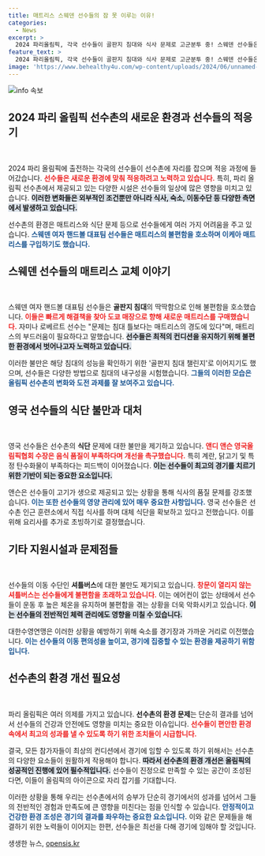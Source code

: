 ```yaml
---
title: 매트리스 스웨덴 선수들의 잠 못 이루는 이유!
categories:
  - News
excerpt: >
  2024 파리올림픽, 각국 선수들이 골판지 침대와 식사 문제로 고군분투 중! 스웨덴 선수들은 이케아 침대를 사러 달려가고, 영국 선수들은 음식 품질에 불만족. 선수촌의 고충을 알아보자!
feature_text: >
  2024 파리올림픽, 각국 선수들이 골판지 침대와 식사 문제로 고군분투 중! 스웨덴 선수들은 이케아 침대를 사러 달려가고, 영국 선수들은 음식 품질에 불만족. 선수촌의 고충을 알아보자!
image: 'https://www.behealthy4u.com/wp-content/uploads/2024/06/unnamed-file.png'
---
```


<p><img src="https://www.behealthy4u.com/wp-content/uploads/2024/06/unnamed-file.png" alt="info 속보" /></p>

<h2 data-ke-size="size26">2024 파리 올림픽 선수촌의 새로운 환경과 선수들의 적응기</h2>

<p data-ke-size="size16">&nbsp;</p>

<p>2024 파리 올림픽에 출전하는 각국의 선수들이 선수촌에 자리를 잡으며 적응 과정에 들어갔습니다. <b><span style="color: #ee2323;">선수들은 새로운 환경에 맞춰 적응하려고 노력하고 있습니다.</span></b> 특히, 파리 올림픽 선수촌에서 제공되고 있는 다양한 시설은 선수들의 일상에 많은 영향을 미치고 있습니다. <b><span style="background-color: #21538527;">이러한 변화들은 외부적인 조건뿐만 아니라 식사, 숙소, 이동수단 등 다양한 측면에서 발생하고 있습니다.</span></b> </p>

<p>선수촌의 환경은 매트리스와 식단 문제 등으로 선수들에게 여러 가지 어려움을 주고 있습니다. <b><span style="color: #1a5490;">스웨덴 여자 핸드볼 대표팀 선수들은 매트리스의 불편함을 호소하며 이케아 매트리스를 구입하기도 했습니다.</span></b> </p>

<h2 data-ke-size="size26">스웨덴 선수들의 매트리스 교체 이야기</h2>

<p data-ke-size="size16">&nbsp;</p>

<p>스웨덴 여자 핸드볼 대표팀 선수들은 <b>골판지 침대</b>의 딱딱함으로 인해 불편함을 호소했습니다. <b><span style="color: #ee2323;">이들은 빠르게 해결책을 찾아 도쿄 매장으로 향해 새로운 매트리스를 구매했습니다.</span></b> 자미나 로베르트 선수는 "문제는 침대 틀보다는 매트리스의 경도에 있다"며, 매트리스의 부드러움이 필요하다고 말했습니다. <b><span style="background-color: #21538527;">선수들은 최적의 컨디션을 유지하기 위해 불편한 환경에서 벗어나고자 노력하고 있습니다.</span></b> </p>

<p>이러한 불만은 해당 침대의 성능을 확인하기 위한 '골판지 침대 챌린지'로 이어지기도 했으며, 선수들은 다양한 방법으로 침대의 내구성을 시험했습니다. <b><span style="color: #1a5490;">그들의 이러한 모습은 올림픽 선수촌의 변화와 도전 과제를 잘 보여주고 있습니다.</span></b> </p>

<h2 data-ke-size="size26">영국 선수들의 식단 불만과 대처</h2>

<p data-ke-size="size16">&nbsp;</p>

<p>영국 선수들은 선수촌의 <b>식단</b> 문제에 대한 불만을 제기하고 있습니다. <b><span style="color: #ee2323;">앤디 앤슨 영국올림픽협회 수장은 음식 품질이 부족하다며 개선을 촉구했습니다.</span></b> 특히 계란, 닭고기 및 특정 탄수화물이 부족하다는 피드백이 이어졌습니다. <b><span style="background-color: #21538527;">이는 선수들이 최고의 경기를 치르기 위한 기반이 되는 중요한 요소입니다.</span></b> </p>

<p>앤슨은 선수들이 고기가 생으로 제공되고 있는 상황을 통해 식사의 품질 문제를 강조했습니다. <b><span style="color: #1a5490;">이는 또한 선수들의 영양 관리에 있어 매우 중요한 사항입니다.</span></b> 영국 선수들은 선수촌 인근 훈련소에서 직접 식사를 하며 대체 식단을 확보하고 있다고 전했습니다. 이를 위해 요리사를 추가로 초빙하기로 결정했습니다. </p>

<h2 data-ke-size="size26">기타 지원시설과 문제점들</h2>

<p data-ke-size="size16">&nbsp;</p>

<p>선수들의 이동 수단인 <b>셔틀버스</b>에 대한 불만도 제기되고 있습니다. <b><span style="color: #ee2323;">창문이 열리지 않는 셔틀버스는 선수들에게 불편함을 초래하고 있습니다.</span></b> 이는 에어컨이 없는 상태에서 선수들이 운동 후 높은 체온을 유지하며 불편함을 겪는 상황을 더욱 악화시키고 있습니다. <b><span style="background-color: #21538527;">이는 선수들의 전반적인 체력 관리에도 영향을 미칠 수 있습니다.</span></b> </p>

<p>대한수영연맹은 이러한 상황을 예방하기 위해 숙소를 경기장과 가까운 거리로 이전했습니다. <b><span style="color: #1a5490;">이는 선수들의 이동 편의성을 높이고, 경기에 집중할 수 있는 환경을 제공하기 위함입니다.</span></b> </p>

<h2 data-ke-size="size26">선수촌의 환경 개선 필요성</h2>

<p data-ke-size="size16">&nbsp;</p>

<p>파리 올림픽은 여러 의제를 가지고 있습니다. <b>선수촌의 환경 문제</b>는 단순히 결과를 넘어서 선수들의 건강과 안전에도 영향을 미치는 중요한 이슈입니다. <b><span style="color: #ee2323;">선수들이 편안한 환경 속에서 최고의 성과를 낼 수 있도록 하기 위한 조치들이 시급합니다.</span></b></p>

<p>결국, 모든 참가자들이 최상의 컨디션에서 경기에 임할 수 있도록 하기 위해서는 선수촌의 다양한 요소들이 원활하게 작용해야 합니다. <b><span style="background-color: #21538527;">따라서 선수촌의 환경 개선은 올림픽의 성공적인 진행에 있어 필수적입니다.</span></b> 선수들이 진정으로 만족할 수 있는 공간이 조성된다면, 이들이 올림픽의 아이콘으로 자리 잡기를 기대합니다. </p>

<p data-ke-size="size16"></p>

<p>이러한 상황을 통해 우리는 선수촌에서의 승부가 단순히 경기에서의 성과를 넘어서 그들의 전반적인 경험과 만족도에 큰 영향을 미친다는 점을 인식할 수 있습니다. <b><span style="color: #1a5490;">안정적이고 건강한 환경 조성은 경기의 결과를 좌우하는 중요한 요소입니다.</span></b> 이와 같은 문제들을 해결하기 위한 노력들이 이어지는 한편, 선수들은 최선을 다해 경기에 임해야 할 것입니다.</p>
생생한 뉴스, <a href="https://opensis.kr" rel="dofollow">opensis.kr</a>


